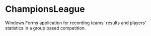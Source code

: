 # ChampionsLeague
Windows Forms application for recording teams' results and players' statistics in a group based competition. 
